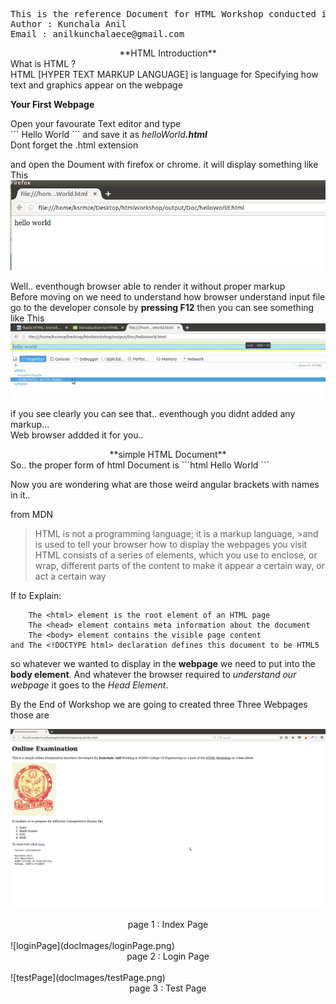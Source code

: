 <pre>
This is the reference Document for HTML Workshop conducted in KSRM College Of Engineering
Author : Kunchala Anil
Email : anilkunchalaece@gmail.com
</pre>
<center> **HTML Introduction**</center>
What is HTML ? <br>
HTML [HYPER TEXT MARKUP LANGUAGE] is language for Specifying how text and graphics appear on the webpage
<br>

**Your First Webpage** <br>
<p>
Open your favourate Text editor and type <br>
```
Hello World
```
and save it as <em>helloWorld<strong>.html</strong></em> <br>
Dont forget the .html extension

and open the Doument with firefox or chrome. it will display something like This
![helloWorld Output](docImages/helloWorld.png)

Well.. eventhough browser able to render it without proper markup <br>
Before moving on we need to understand how browser understand input file
<br>
go to the developer console by **pressing F12**
then you can see something like This
![helloWorld Debug Console](docImages/helloWorldF12.png)

if you see clearly you can see that.. eventhough you didnt added any markup...<br>
Web browser addded it for you..

<center> **simple HTML Document** </center>
So.. the proper form of html Document is
```html
<!DOCTYPE html>
<html>
  <head>
  </head>
  <body>
    Hello World
  </body>
</html>
```

Now you are wondering what are those weird angular brackets with names in it..

from MDN
>HTML is not a programming language; it is a markup language, >and is used to tell your browser how to display the webpages you visit
 HTML consists of a series of elements, which you use to enclose, or wrap, different parts of the content to make it appear a certain way, or act a certain way

If to Explain:

```
    The <html> element is the root element of an HTML page
    The <head> element contains meta information about the document
    The <body> element contains the visible page content
and The <!DOCTYPE html> declaration defines this document to be HTML5

```

so whatever we wanted to display in the **webpage** we need to put into the **body element**. And whatever the browser required to _understand our webpage_ it goes to the _Head Element_.

By the End of Workshop we are going to created three Three Webpages
those are

![IndexPage](docImages/index.png)
<center> page 1 : Index Page </center>
<br>
![loginPage](docImages/loginPage.png)
<center> page 2 : Login Page </center>
<br>
![testPage](docImages/testPage.png)
<center> page 3 : Test Page </center>
<br>
